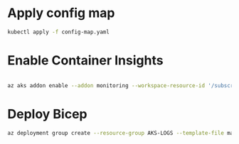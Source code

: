 

# Apply config map

```bash
kubectl apply -f config-map.yaml
```

# Enable Container Insights

```bash

az aks addon enable --addon monitoring --workspace-resource-id '/subscriptions/7f2413b7-93b1-4560-a932-220c34c9db29/resourcegroups/aks-logs/providers/microsoft.operationalinsights/workspaces/local-laws'  --name aks-multi-home --resource-group AKS-LOGS --enable-high-log-scale-mode
```

# Deploy Bicep

```bash
az deployment group create --resource-group AKS-LOGS --template-file main.bicep
```